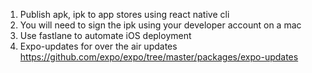 1) Publish apk, ipk to app stores using react native cli
2) You will need to sign the ipk using your developer account on a mac
3) Use fastlane to automate iOS deployment
4) Expo-updates for over the air updates https://github.com/expo/expo/tree/master/packages/expo-updates 